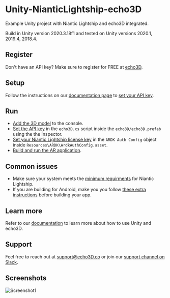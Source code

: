 # Unity-NianticLightship-echo3D
Example Unity project with Niantic Lightship and echo3D integrated.

Build in Unity version 2020.3.18f1 and tested on Unity versions 2020.1, 2019.4, 2018.4.

## Register
Don't have an API key? Make sure to register for FREE at [echo3D](https://console.echo3D.co/#/auth/register).

## Setup
Follow the instructions on our [documentation page](https://docs.echo3D.co/unity/adding-ar-capabilities) to [set your API key](https://docs.echo3D.co/unity/adding-ar-capabilities#3-set-you-api-key).

## Run
* [Add the 3D model](https://docs.echo3D.co/quickstart/add-a-3d-model) to the console.
* [Set the API key](https://docs.echo3D.co/unity/using-the-sdk) in the `echo3D.cs` script inside the `echo3D/echo3D.prefab` using the the Inspector.
* [Set your Niantic Lightship license key](https://lightship.dev/docs/authentication.html) in the `ARDK Auth Config` object inside `Resources\ARDK\ArdkAuthConfig.asset`.
* [Build and run the AR application](https://docs.echo3D.co/unity/adding-ar-capabilities#4-build-and-run-the-ar-application).

## Common issues
* Make sure your system meets the [minimum requirments](https://lightship.dev/docs/system_reqs.html) for Niantic Lightship.
* If you are building for Android, make you you follow [these extra instructions](https://lightship.dev/docs/building_android.html) before building your app.

## Learn more
Refer to our [documentation](https://docs.echo3D.co/unity/) to learn more about how to use Unity and echo3D.

## Support
Feel free to reach out at [support@echo3D.co](mailto:support@echo3D.co) or join our [support channel on Slack](https://go.echo3D.co/join).

## Screenshots
![Screenshot1](/Screenshots/screenshot.gif)
